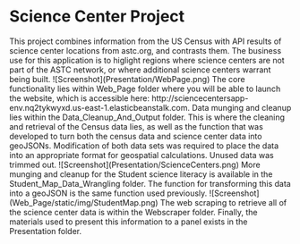 <h1>Science Center Project</h1>
This project combines information from the US Census with API results of science center locations from astc.org, and contrasts them.  The business use for this application is to higlight regions where science centers are not part of the ASTC network, or where additional science centers warrant being built.  
![Screenshot](Presentation/WebPage.png)
The core functionality lies within Web_Page folder where you will be able to launch the website, which is accessible here: http://sciencecentersapp-env.nq2tykwyxd.us-east-1.elasticbeanstalk.com.   
Data munging and cleanup lies within the Data_Cleanup_And_Output folder. This is where the cleaning and retrieval of the Census data lies, as well as the function that was developed to turn both the census data and science center data into geoJSONs.  Modification of both data sets was required to place the data into an appropriate format for geospatial calculations.  Unused data was trimmed out. 
![Screenshot](Presentation/ScienceCenters.png)
More munging and cleanup for the Student science literacy is available in the Student_Map_Data_Wrangling folder. The function for transforming this data into a geoJSON is the same function used previously.   
![Screenshot](Web_Page/static/img/StudentMap.png)
The web scraping to retrieve all of the science center data is within the Webscraper folder.   
Finally, the materials used to present this information to a panel exists in the Presentation folder.
